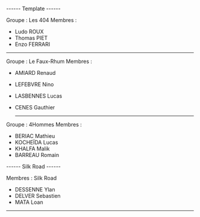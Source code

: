 ------ Template ------

Groupe : Les 404
Membres :
- Ludo ROUX
- Thomas PIET
- Enzo FERRARI

----------------------
Groupe : Le Faux-Rhum
Membres :
- AMIARD Renaud
- LEFEBVRE Nino
- LASBENNES Lucas
- CENES Gauthier

  ----------------------
Groupe : 4Hommes
Membres :
- BERIAC Mathieu
- KOCHEÏDA Lucas
- KHALFA Malik
- BARREAU Romain

------ Silk Road ------

Membres : Silk Road
- DESSENNE Ylan
- DELVER Sebastien
- MATA Loan

----------------------

